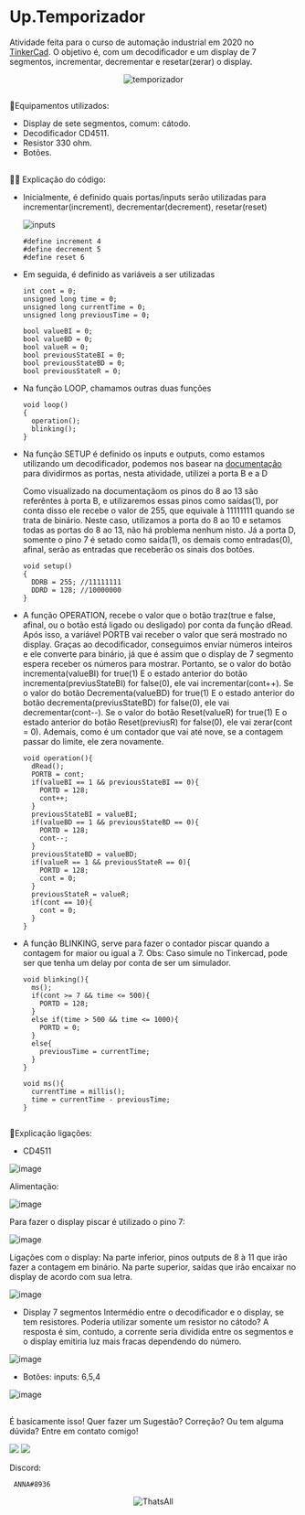 # Up.Temporizador
Atividade feita para o curso de automação industrial em 2020 no [TinkerCad](https://www.tinkercad.com/things/3UdoJ8yHSnB-up-temporizador).
O objetivo é, com um decodificador e um display de 7 segmentos, incrementar, decrementar e resetar(zerar) o display.

<div align="center">  
  
  ![temporizador](https://user-images.githubusercontent.com/95356877/173206885-c5f0302c-59be-4e2a-b233-c922c5fc9594.png)
  
</div>

##

🧱Equipamentos utilizados:
- Display de sete segmentos, comum: cátodo.
- Decodificador CD4511.
- Resistor 330 ohm.
- Botões.

##

👩‍💻 Explicação do código:
  - Inicialmente, é definido quais portas/inputs serão utilizadas para incrementar(increment), decrementar(decrement), resetar(reset)

    ![inputs](https://user-images.githubusercontent.com/95356877/173207326-ad4f31b9-9458-4bea-9998-edb4a60bf51d.png)

 
        #define increment 4
        #define decrement 5
        #define reset 6

- Em seguida, é definido as variáveis a ser utilizadas

      int cont = 0;
      unsigned long time = 0;
      unsigned long currentTime = 0;
      unsigned long previousTime = 0;

      bool valueBI = 0; 
      bool valueBD = 0; 
      bool valueR = 0; 
      bool previousStateBI = 0; 
      bool previousStateBD = 0; 
      bool previousStateR = 0; 
      
- Na função LOOP, chamamos outras duas funções

      void loop()
      {
        operation();
        blinking();
      }

- Na função SETUP é definido os inputs e outputs, como estamos utilizando um decodificador, podemos nos basear na [documentação](https://docs.arduino.cc/hacking/hardware/PinMapping168) para dividirmos as portas, nesta atividade, utilizei a porta B e a D

  Como visualizado na documentaçãom os pinos do 8 ao 13 são referêntes à porta B, e utilizaremos essas pinos como saídas(1), por conta disso ele recebe o valor de 255, que equivale à 11111111 quando se trata de binário. Neste caso, utilizamos a porta do 8 ao 10 e setamos todas as portas do 8 ao 13, não há problema nenhum nisto.
  Já a porta D, somente o pino 7 é setado como saída(1), os demais como entradas(0), afinal, serão as entradas que receberão os sinais dos botões.

      void setup()
      {
        DDRB = 255; //11111111
        DDRD = 128; //10000000
      }

- A função OPERATION, recebe o valor que o botão traz(true e false, afinal, ou o botão está ligado ou desligado) por conta da função dRead. Após isso, a variável PORTB vai receber o valor que será mostrado no display. Graças ao decodificador, conseguimos enviar números inteiros e ele converte para binário, já que é assim que o display de 7 segmento espera receber os números para mostrar.
   Portanto, se o valor do botão incrementa(valueBI) for true(1) E o estado anterior do botão incrementa(previusStateBI) for false(0), ele vai incrementar(cont++).
   Se o valor do botão Decrementa(valueBD) for true(1) E o estado anterior do botão decrementa(previusStateBD) for false(0), ele vai decrementar(cont--).
   Se o valor do botão Reset(valueR) for true(1) E o estado anterior do botão Reset(previusR) for false(0), ele vai zerar(cont = 0).
   Ademais, como é um contador que vai até nove, se a contagem passar do limite, ele zera novamente.
   

      void operation(){
        dRead();
        PORTB = cont;
        if(valueBI == 1 && previousStateBI == 0){
          PORTD = 128;
          cont++;
        }
        previousStateBI = valueBI;
        if(valueBD == 1 && previousStateBD == 0){
          PORTD = 128;
          cont--;
        }
        previousStateBD = valueBD;
        if(valueR == 1 && previousStateR == 0){
          PORTD = 128;
          cont = 0;
        }
        previousStateR = valueR;
        if(cont == 10){
          cont = 0;
        }
      }
      
- A função BLINKING, serve para fazer o contador piscar quando a contagem for maior ou igual a 7. Obs: Caso simule no Tinkercad, pode ser que tenha um delay por conta de ser um simulador.

      void blinking(){
        ms();
        if(cont >= 7 && time <= 500){
          PORTD = 128;
        }
        else if(time > 500 && time <= 1000){
          PORTD = 0;
        }
        else{
          previousTime = currentTime;   
        }
      }

      void ms(){
        currentTime = millis();
        time = currentTime - previousTime;
      }

##

🔌Explicação ligações:

- CD4511

![image](https://user-images.githubusercontent.com/95356877/173209672-da24266c-fe8b-4811-9bad-4289475840cf.png)

Alimentação:

![image](https://user-images.githubusercontent.com/95356877/173209426-663ad9d2-b94b-4ce5-b27f-f8d6a62aa3c9.png)

Para fazer o display piscar é utilizado o pino 7:

![image](https://user-images.githubusercontent.com/95356877/173209450-a02739fe-94ce-4a89-a57a-c5af109a250a.png)

Ligações com o display:
  Na parte inferior, pinos outputs de 8 à 11 que irão fazer a contagem em binário.
  Na parte superior, saídas que irão encaixar no display de acordo com sua letra.

![image](https://user-images.githubusercontent.com/95356877/173209613-a7aacada-75c1-489a-9636-a53c8d07c58f.png)

- Display 7 segmentos
Intermédio entre o decodificador e o display, se tem resistores.
Poderia utilizar somente um resistor no cátodo? A resposta é sim, contudo, a corrente seria dividida entre os segmentos e o display emitiria luz mais fracas dependendo do número.

![image](https://user-images.githubusercontent.com/95356877/173209811-6182aa15-8fbe-46b3-b418-6580a4eb3a72.png)

- Botões:
inputs: 6,5,4

![image](https://user-images.githubusercontent.com/95356877/173209825-c4efeedb-b664-499f-818b-68a28fb071b9.png)

##

É basicamente isso!
Quer fazer um Sugestão? Correção? Ou tem alguma dúvida?
Entre em contato comigo!

<a href="https://www.linkedin.com/in/anna-rocha-5a3126227" target="_blank"><img src="https://img.shields.io/badge/-LinkedIn-%230077B5?style=for-the-badge&logo=linkedin&logoColor=white" target="_blank"></a>
  <a href = "mailto:annaleletr@gmail.com"><img src="https://img.shields.io/badge/-Gmail-%23333?style=for-the-badge&logo=gmail&logoColor=white" target="_blank"></a>
  
  Discord:
  
     ANNA#8936

<div align="center">

![ThatsAll](https://user-images.githubusercontent.com/95356877/173209889-586eb497-e062-44ab-9760-727512afbb30.gif)
  
 </div>
  

